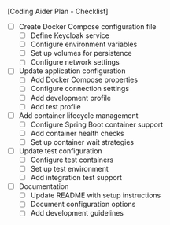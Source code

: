 [Coding Aider Plan - Checklist]

- [ ] Create Docker Compose configuration file
  - [ ] Define Keycloak service
  - [ ] Configure environment variables
  - [ ] Set up volumes for persistence
  - [ ] Configure network settings

- [ ] Update application configuration
  - [ ] Add Docker Compose properties
  - [ ] Configure connection settings
  - [ ] Add development profile
  - [ ] Add test profile

- [ ] Add container lifecycle management
  - [ ] Configure Spring Boot container support
  - [ ] Add container health checks
  - [ ] Set up container wait strategies

- [ ] Update test configuration
  - [ ] Configure test containers
  - [ ] Set up test environment
  - [ ] Add integration test support

- [ ] Documentation
  - [ ] Update README with setup instructions
  - [ ] Document configuration options
  - [ ] Add development guidelines
